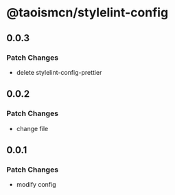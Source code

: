 # @taoismcn/stylelint-config

## 0.0.3

### Patch Changes

- delete stylelint-config-prettier

## 0.0.2

### Patch Changes

- change file

## 0.0.1

### Patch Changes

- modify config
